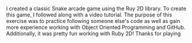 I created a classic Snake arcade game using the Ruy 2D library. To create this game, I followed along with a video tutorial. The purpose of this exercise was to practice following someone else's code as well as gain more experience working with Object Oriented Programming and GitHub. Additionally, it was pretty fun working with Ruby 2D! Thanks for playing 
